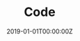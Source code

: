---
title: "Code"  # Add a page title.
summary: "Bits of code that might be useful"  # Add a page description.
date: "2019-01-01T00:00:00Z"  # Add today's date.
type: "widget_page"  # Page type is a Widget Page
---